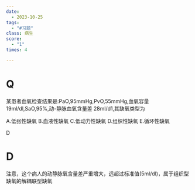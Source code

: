 ```yaml
---
date:
  - 2023-10-25
tags:
  - "#习题"
class: 病生
score:
  - "1"
times: 4

---
```



# Q
某患者血氧检查结果是:PaO,95mmHg,PvO,55mmHg,血氧容量 19ml/dl,SaO,95%,动-静脉血氧含量差 28ml/d1,其缺氧类型为

A.低张性缺氧
B.血液性缺氧
C.低动力性缺氧
D.组织性缺氧
E.循环性缺氧



D





# D
注意，这个病人的动静脉氧含量差严重增大，远超过标准值(5ml/dl)，属于组织型缺氧的解耦联型缺氧